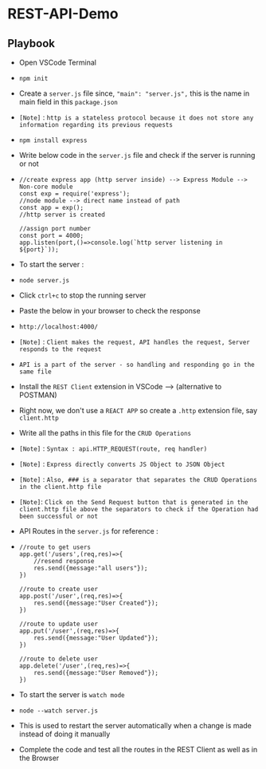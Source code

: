 # REST-API-Demo

## Playbook
* Open VSCode Terminal
*     npm init
* Create a `server.js` file since, `"main": "server.js",` this is the name in main field in this  `package.json`

* `[Note]` : `http is a stateless protocol because it does not store any information regarding its previous requests`

*     npm install express
* Write below code in the `server.js` file and check if the server is running or not
*     //create express app (http server inside) --> Express Module --> Non-core module
      const exp = require('express');                                              //node module --> direct name instead of path
      const app = exp();                                                          //http server is created

      //assign port number
      const port = 4000;
      app.listen(port,()=>console.log(`http server listening in ${port}`));
* To start the server : 
*     node server.js
* Click `ctrl+c` to stop the running server
* Paste the below in your browser to check the response
*     http://localhost:4000/
* `[Note]` : `Client makes the request, API handles the request, Server responds to the request`
* `API is a part of the server - so handling and responding go in the same file`

* Install the `REST Client` extension in VSCode --> (alternative to POSTMAN)
* Right now, we don't use a `REACT APP` so create a `.http` extension file, say `client.http`
* Write all the paths in this file for the `CRUD Operations`
* `[Note]` : `Syntax : api.HTTP_REQUEST(route, req handler)`
* `[Note]` : `Express directly converts JS Object to JSON Object`
* `[Note]` : `Also, ### is a separator that separates the CRUD Operations in the client.http file`
* `[Note]`: `Click on the Send Request button that is generated in the client.http file above the separators to check if the Operation had been successful or not`
* API Routes in the `server.js` for reference :
*     //route to get users
      app.get('/users',(req,res)=>{
          //resend response
          res.send({message:"all users"});
      })

      //route to create user
      app.post('/user',(req,res)=>{
          res.send({message:"User Created"});
      })

      //route to update user
      app.put('/user',(req,res)=>{
          res.send({message:"User Updated"});
      })

      //route to delete user
      app.delete('/user',(req,res)=>{
          res.send({message:"User Removed"});
      })
* To start the server is `watch mode`
*     node --watch server.js
* This is used to restart the server automatically when a change is made instead of doing it manually
* Complete the code and test all the routes in the REST Client as well as in the Browser
